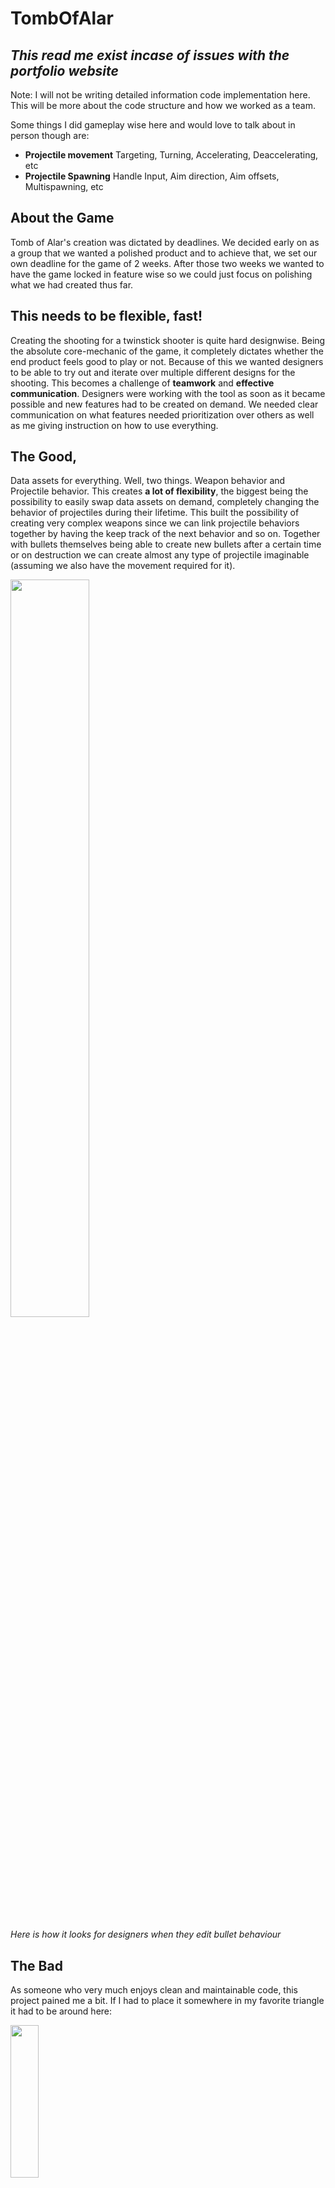 # TombOfAlar

## _This read me exist incase of issues with the portfolio website_

Note: I will not be writing detailed information code implementation here. This will be more about the code structure and how we worked as a team.

Some things I did gameplay wise here and would love to talk about in person though are: 

  - **Projectile movement**
Targeting, Turning, Accelerating, Deaccelerating, etc
  - **Projectile Spawning**
Handle Input, Aim direction, Aim offsets, Multispawning, etc

## About the Game
Tomb of Alar's creation was dictated by deadlines. We decided early on as a group that we wanted a polished product and to achieve that, we set our own deadline for the game of 2 weeks. After those two weeks we wanted to have the game locked in feature wise so we could just focus on polishing what we had created thus far.

## This needs to be flexible, fast!
Creating the shooting for a twinstick shooter is quite hard designwise. Being the absolute core-mechanic of the game, it completely dictates whether the end product feels good to play or not. Because of this we wanted designers to be able to try out and iterate over multiple different designs for the shooting. This becomes a challenge of **teamwork** and **effective communication**. Designers were working with the tool as soon as it became possible and new features had to be created on demand. We needed clear communication on what features needed prioritization over others as well as me giving instruction on how to use everything. 

## The Good, 

Data assets for everything. Well, two things. Weapon behavior and Projectile behavior. This creates **a lot of flexibility**, the biggest being the possibility to easily swap data assets on demand, completely changing the behavior of projectiles during their lifetime. This built the possibility of creating very complex weapons since we can link projectile behaviors together by having the keep track of the next behavior and so on. Together with bullets themselves being able to create new bullets after a certain time or on destruction we can create almost any type of projectile imaginable (assuming we also have the movement required for it).


<img src="https://github.com/LostmyCigar/TombOfAlar/assets/60781151/3129e540-3349-48fe-91f4-d7798e39b447" width=50% height=55%>

_Here is how it looks for designers when they edit bullet behaviour_


## The Bad 
As someone who very much enjoys clean and maintainable code, this project pained me a bit. If I had to place it somewhere in my favorite triangle it had to be around here: 

<img src="https://github.com/LostmyCigar/TombOfAlar/assets/60781151/93463e52-2592-4d97-92a0-e201bcfa4599" align="center" width=30% height=25%>

A big chunk of the code is in the same few files and it would be hard for someone who hasn't worked in them to just jump in and take over.

I will not go into details of stuff I do not like with my code (This is a portfolio after all) but instead I'll move to a chapter that is closely related to mistakes. 

## and The Ugly
**_Actually Learnings, but that doesn't make a movie reference_**

_You can always skip this part and go straight into the **Vanagandr** tab, as that is the result of my learnings here._ 

I'll start off by saying that I do not regret my fast made spaghetti. It was what the project required and it works bug free (to the best of our knowledge). But towards the end of the project I felt how the code was beginning to catch up to me and would need a complete rewrite. 

In my previous projects I’ve always tried to do a more component-based structure of the code and this project solidified that approach for me even more. C++ was created for a reason. A weapon class should maybe handle when we shoot and what we shoot, but does it really need to know every single detail. Pack those down into small classes and let them handle themselves. The weapon class can handle a few abstract parent classes instead and tell them when to do their stuff.


## Working with Designers
As soon as designers could start working with shooting I created a small guide on how it all worked and how to create new “weapons” in blueprints. This was so that designers could have something to follow while working and did not require me to repeat explanations multiple times. After a while this guide became outdated, but at that point everyone working with weapons had a grasp on how they worked so that it was no longer needed. 

![ToA_BlueprintGuide](https://github.com/LostmyCigar/TombOfAlar/assets/60781151/1d67339c-cb65-413f-9918-c10dcc36388b)

